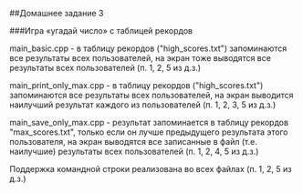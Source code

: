 ##Домашнее задание 3

###Игра «угадай число» с таблицей рекордов

main_basic.cpp - в таблицу рекордов ("high_scores.txt") запоминаются 
все результаты всех пользователей, на экран тоже
выводятся все результаты всех пользователей (п. 1, 2, 5 из д.з.)

main_print_only_max.cpp - в таблицу рекордов ("high_scores.txt") запоминаются 
все результаты всех пользователей, на экран
выводится наилучший результат каждого из пользователей (п. 1, 2, 3, 5 из д.з.)

main_save_only_max.cpp - результат запоминается в таблицу рекордов "max_scores.txt",
только если он лучше предыдущего результата этого пользователя,
на экран выводятся все записанные в файл (т.е. наилучшие) 
результаты всех пользователей (п. 1, 2, 4, 5 из д.з.)

Поддержка командной строки реализована во всех файлах (п. 1, 2, 5 из д.з.)